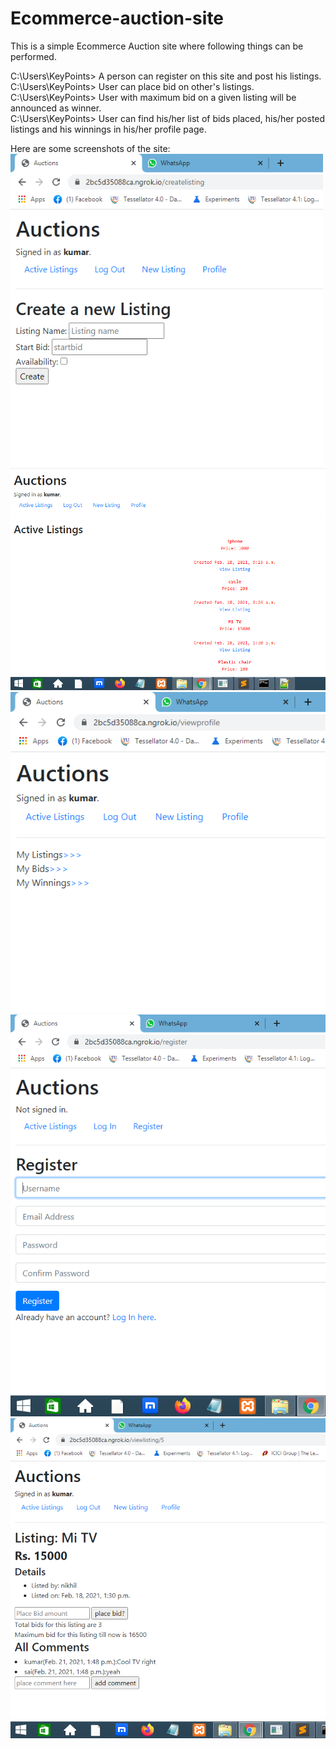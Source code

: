 # Ecommerce-auction-site

This is a simple Ecommerce Auction site where following things can be performed.

C:\Users\KeyPoints> A person can register on this site and post his listings.<br>
C:\Users\KeyPoints> User can place bid on other's listings.<br>
C:\Users\KeyPoints> User with maximum bid on a given listing will be announced as winner.<br>
C:\Users\KeyPoints> User can find his/her list of bids placed, his/her posted listings and his winnings in his/her profile page.<br>

Here are some screenshots of the site:
<img src='https://github.com/itsnikhilkumar29/Ecommerce-auction-site/blob/main/commerce/images/createnewlisting.png' width=500 height=500><br>
<img src='https://github.com/itsnikhilkumar29/Ecommerce-auction-site/blob/main/commerce/images/homepage.png'><br>
<img src='https://github.com/itsnikhilkumar29/Ecommerce-auction-site/blob/main/commerce/images/profile.png'><br>
<img src='https://github.com/itsnikhilkumar29/Ecommerce-auction-site/blob/main/commerce/images/userregister.png'><br>
<img src='https://github.com/itsnikhilkumar29/Ecommerce-auction-site/blob/main/commerce/images/viewlisting.png'><br>
